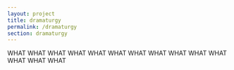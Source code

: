 ```yaml
---
layout: project
title: dramaturgy
permalink: /dramaturgy
section: dramaturgy
---
```


WHAT WHAT
WHAT WHAT
WHAT WHAT
WHAT WHAT
WHAT WHAT
WHAT WHAT
WHAT WHAT
